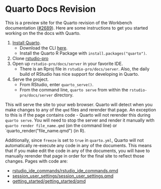 # Quarto Docs Revision

This is a preview site for the Quarto revision of the Workbench documentation ([#2689](https://github.com/rstudio/rstudio-pro/pull/2689)). 
Here are some instructions to get you started working on the the docs with Quarto.

1. [Install Quarto](https://quarto.org/docs/getting-started/installation.html). 
    * Download the CLI [here](https://github.com/quarto-dev/quarto-cli/releases/latest).
    * Install the Quarto R Package with `install.packages("quarto")`.
2. Clone [rstudio-pro](https://github.com/rstudio/rstudio-pro)
3. Open up `rstudio-pro/docs/server` in your favorite IDE. 
    * There is an Rproj file in `rstudio-pro/docs/server`. Also, the daily build of RStudio has nice support for developing in Quarto.
4. Serve the project. 
    * From RStudio, enter `quarto_serve()`. 
    * From the command line, `quarto serve` from within the `rstudio-pro/docs/server` directory.

This will serve the site to your web browser. Quarto will detect when you make changes to any of the `qmd` files and rerender that page. 
An exception to this is if the page contains code - Quarto will not rerender this during `quarto serve`. 
You will need to stop the server and render it manually with `quarto render file_name.qmd` (on the command line) or `quarto_render("file_name.qmd") (in R). 

Additionally, since `freeze` is set to `true` in `quarto.yml`, Quarto will not automatically re-execute any code in any of the documents.
This means that if you make edit the code in any of the documents, you will have to manually rerender that page in order for the final site to reflect those changes.
Pages with code are:

* [rstudio_ide_commands/rstudio_ide_commands.qmd](https://github.com/rstudio/rstudio-pro/blob/main/docs/server/rstudio_ide_commands/rstudio_ide_commands.qmd)
* [session_user_settings/session_user_settings.qmd](https://github.com/rstudio/rstudio-pro/blob/feature/quarto-docs-revision/docs/server/session_user_settings/session_user_settings.qmd)
* [getting_started/getting_started/qmd](https://github.com/rstudio/rstudio-pro/blob/main/docs/server/getting_started/getting_started.qmd)
